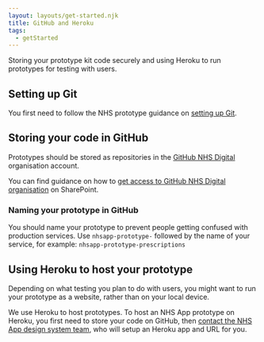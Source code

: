 ```yaml
---
layout: layouts/get-started.njk
title: GitHub and Heroku
tags:
  - getStarted
---
```


Storing your prototype kit code securely and using Heroku to run prototypes for testing with users.

## Setting up Git

You first need to follow the NHS prototype guidance on [setting up Git](https://prototype-kit.service-manual.nhs.uk/how-tos/git).

## Storing your code in GitHub

Prototypes should be stored as repositories in the [GitHub NHS Digital](https://github.com/NHSDigital) organisation account.

You can find guidance on how to [get access to GitHub NHS Digital organisation](https://nhs.sharepoint.com/:u:/r/sites/X26_EngineeringCOE/SitePages/GitHub-User---how-to-request-access.aspx?csf=1&web=1&e=7WzUKB) on SharePoint.

### Naming your prototype in GitHub

You should name your prototype to prevent people getting confused with production services. Use `nhsapp-prototype-` followed by the name of your service, for example: `nhsapp-prototype-prescriptions`

## Using Heroku to host your prototype

Depending on what testing you plan to do with users, you might want to run your prototype as a website, rather than on your local device.

We use Heroku to host prototypes. To host an NHS App prototype on Heroku, you first need to store your code on GitHub, then [contact the NHS App design system team](/community/help-and-feedback/), who will setup an Heroku app and URL for you.
